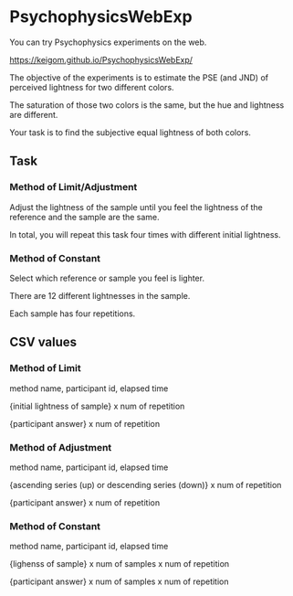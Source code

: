 # PsychophysicsWebExp

You can try Psychophysics experiments on the web.

https://keigom.github.io/PsychophysicsWebExp/

The objective of the experiments is to estimate the PSE (and JND) of perceived lightness for two different colors.

The saturation of those two colors is the same, but the hue and lightness are different.

Your task is to find the subjective equal lightness of both colors.

## Task
### Method of Limit/Adjustment
Adjust the lightness of the sample until you feel the lightness of the reference and the sample are the same.

In total, you will repeat this task four times with different initial lightness.

### Method of Constant
Select which reference or sample you feel is lighter.

There are 12 different lightnesses in the sample.

Each sample has four repetitions.

## CSV values
### Method of Limit
method name, participant id, elapsed time

{initial lightness of sample} x num of repetition

{participant answer} x num of repetition

### Method of Adjustment
method name, participant id, elapsed time

{ascending series (up) or descending series (down)} x num of repetition

{participant answer} x num of repetition

### Method of Constant
method name, participant id, elapsed time

{lighenss of sample} x num of samples x num of repetition

{participant answer} x num of samples x num of repetition
